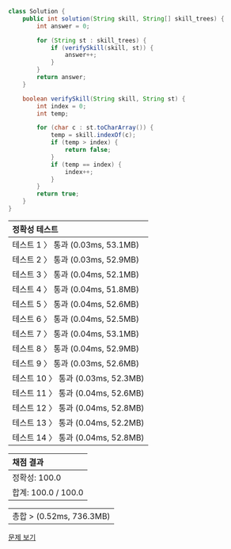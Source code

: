 ```java
class Solution {
    public int solution(String skill, String[] skill_trees) {
        int answer = 0;

        for (String st : skill_trees) {
            if (verifySkill(skill, st)) {
                answer++;
            }
        }
        return answer;
    }

    boolean verifySkill(String skill, String st) {
        int index = 0;
        int temp;

        for (char c : st.toCharArray()) {
            temp = skill.indexOf(c);
            if (temp > index) {
                return false;
            }
            if (temp == index) {
                index++;
            }
        }
        return true;
    }
}
```
 | 정확성 테스트 |
 |  :-  |
 | 테스트 1 〉 통과 (0.03ms, 53.1MB) |
 | 테스트 2 〉 통과 (0.03ms, 52.9MB) |
 | 테스트 3 〉 통과 (0.04ms, 52.1MB) |
 | 테스트 4 〉 통과 (0.04ms, 51.8MB) |
 | 테스트 5 〉 통과 (0.04ms, 52.6MB) |
 | 테스트 6 〉 통과 (0.04ms, 52.5MB) |
 | 테스트 7 〉 통과 (0.04ms, 53.1MB) |
 | 테스트 8 〉 통과 (0.04ms, 52.9MB) |
 | 테스트 9 〉 통과 (0.03ms, 52.6MB) |
 | 테스트 10 〉 통과 (0.03ms, 52.3MB) |
 | 테스트 11 〉 통과 (0.04ms, 52.6MB) |
 | 테스트 12 〉 통과 (0.04ms, 52.8MB) |
 | 테스트 13 〉 통과 (0.04ms, 52.2MB) |
 | 테스트 14 〉 통과 (0.04ms, 52.8MB) |

 | 채점 결과 |
 | :- |
 | 정확성: 100.0 |
 | 합계: 100.0 / 100.0 |

 ||
 | :- |
 | 총합 > (0.52ms, 736.3MB) |

[문제 보기](https://programmers.co.kr/learn/courses/30/lessons/49993?language=java)